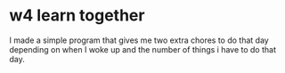 # w4 learn together
I made a simple program that gives me two extra chores to do that day depending on when I woke up and the number of things i have to do that day. 
